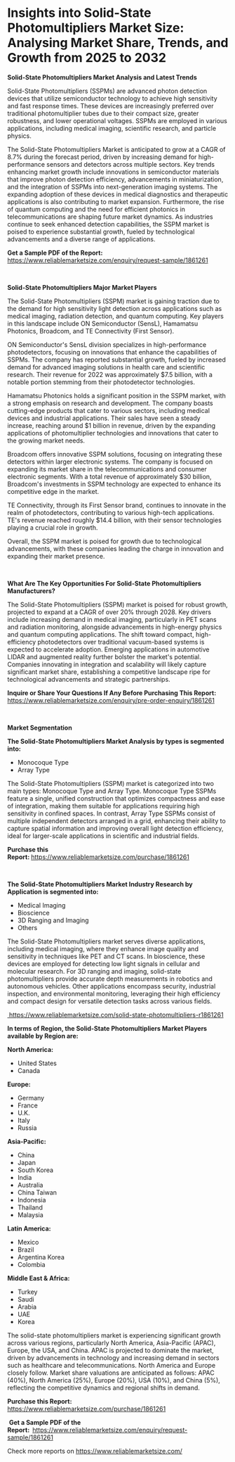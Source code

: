 <p><h1>Insights into Solid-State Photomultipliers Market Size: Analysing Market Share, Trends, and Growth from 2025 to 2032</h1></p><p><strong>Solid-State Photomultipliers Market Analysis and Latest Trends</strong></p>
<p><p>Solid-State Photomultipliers (SSPMs) are advanced photon detection devices that utilize semiconductor technology to achieve high sensitivity and fast response times. These devices are increasingly preferred over traditional photomultiplier tubes due to their compact size, greater robustness, and lower operational voltages. SSPMs are employed in various applications, including medical imaging, scientific research, and particle physics.</p><p>The Solid-State Photomultipliers Market is anticipated to grow at a CAGR of 8.7% during the forecast period, driven by increasing demand for high-performance sensors and detectors across multiple sectors. Key trends enhancing market growth include innovations in semiconductor materials that improve photon detection efficiency, advancements in miniaturization, and the integration of SSPMs into next-generation imaging systems. The expanding adoption of these devices in medical diagnostics and therapeutic applications is also contributing to market expansion. Furthermore, the rise of quantum computing and the need for efficient photonics in telecommunications are shaping future market dynamics. As industries continue to seek enhanced detection capabilities, the SSPM market is poised to experience substantial growth, fueled by technological advancements and a diverse range of applications.</p></p>
<p><strong>Get a Sample PDF of the Report:&nbsp;</strong> <a href="https://www.reliablemarketsize.com/enquiry/request-sample/1861261?utm_campaign=2283&utm_medium=2&utm_source=Github&utm_content=ia&utm_term=13022025&utm_id=solid-state-photomultipliers">https://www.reliablemarketsize.com/enquiry/request-sample/1861261</a></p>
<p>&nbsp;</p>
<p><strong>Solid-State Photomultipliers Major Market Players</strong></p>
<p><p>The Solid-State Photomultipliers (SSPM) market is gaining traction due to the demand for high sensitivity light detection across applications such as medical imaging, radiation detection, and quantum computing. Key players in this landscape include ON Semiconductor (SensL), Hamamatsu Photonics, Broadcom, and TE Connectivity (First Sensor).</p><p>ON Semiconductor's SensL division specializes in high-performance photodetectors, focusing on innovations that enhance the capabilities of SSPMs. The company has reported substantial growth, fueled by increased demand for advanced imaging solutions in health care and scientific research. Their revenue for 2022 was approximately $7.5 billion, with a notable portion stemming from their photodetector technologies.</p><p>Hamamatsu Photonics holds a significant position in the SSPM market, with a strong emphasis on research and development. The company boasts cutting-edge products that cater to various sectors, including medical devices and industrial applications. Their sales have seen a steady increase, reaching around $1 billion in revenue, driven by the expanding applications of photomultiplier technologies and innovations that cater to the growing market needs.</p><p>Broadcom offers innovative SSPM solutions, focusing on integrating these detectors within larger electronic systems. The company is focused on expanding its market share in the telecommunications and consumer electronic segments. With a total revenue of approximately $30 billion, Broadcom's investments in SSPM technology are expected to enhance its competitive edge in the market.</p><p>TE Connectivity, through its First Sensor brand, continues to innovate in the realm of photodetectors, contributing to various high-tech applications. TE's revenue reached roughly $14.4 billion, with their sensor technologies playing a crucial role in growth.</p><p>Overall, the SSPM market is poised for growth due to technological advancements, with these companies leading the charge in innovation and expanding their market presence.</p></p>
<p>&nbsp;</p>
<p><strong>What Are The Key Opportunities For Solid-State Photomultipliers Manufacturers?</strong></p>
<p><p>The Solid-State Photomultipliers (SSPM) market is poised for robust growth, projected to expand at a CAGR of over 20% through 2028. Key drivers include increasing demand in medical imaging, particularly in PET scans and radiation monitoring, alongside advancements in high-energy physics and quantum computing applications. The shift toward compact, high-efficiency photodetectors over traditional vacuum-based systems is expected to accelerate adoption. Emerging applications in automotive LIDAR and augmented reality further bolster the market's potential. Companies innovating in integration and scalability will likely capture significant market share, establishing a competitive landscape ripe for technological advancements and strategic partnerships.</p></p>
<p><strong>Inquire or Share Your Questions If Any Before Purchasing This Report:</strong> <a href="https://www.reliablemarketsize.com/enquiry/pre-order-enquiry/1861261?utm_campaign=2283&utm_medium=2&utm_source=Github&utm_content=ia&utm_term=13022025&utm_id=solid-state-photomultipliers">https://www.reliablemarketsize.com/enquiry/pre-order-enquiry/1861261</a></p>
<p>&nbsp;</p>
<p><strong>Market Segmentation</strong></p>
<p><strong>The Solid-State Photomultipliers Market Analysis by types is segmented into:</strong></p>
<p><ul><li>Monocoque Type</li><li>Array Type</li></ul></p>
<p><p>The Solid-State Photomultipliers (SSPM) market is categorized into two main types: Monocoque Type and Array Type. Monocoque Type SSPMs feature a single, unified construction that optimizes compactness and ease of integration, making them suitable for applications requiring high sensitivity in confined spaces. In contrast, Array Type SSPMs consist of multiple independent detectors arranged in a grid, enhancing their ability to capture spatial information and improving overall light detection efficiency, ideal for larger-scale applications in scientific and industrial fields.</p></p>
<p><strong>Purchase this Report:&nbsp;</strong><a href="https://www.reliablemarketsize.com/purchase/1861261?utm_campaign=2283&utm_medium=2&utm_source=Github&utm_content=ia&utm_term=13022025&utm_id=solid-state-photomultipliers">https://www.reliablemarketsize.com/purchase/1861261</a></p>
<p>&nbsp;</p>
<p><strong>The Solid-State Photomultipliers Market Industry Research by Application is segmented into:</strong></p>
<p><ul><li>Medical Imaging</li><li>Bioscience</li><li>3D Ranging and Imaging</li><li>Others</li></ul></p>
<p><p>The Solid-State Photomultipliers market serves diverse applications, including medical imaging, where they enhance image quality and sensitivity in techniques like PET and CT scans. In bioscience, these devices are employed for detecting low light signals in cellular and molecular research. For 3D ranging and imaging, solid-state photomultipliers provide accurate depth measurements in robotics and autonomous vehicles. Other applications encompass security, industrial inspection, and environmental monitoring, leveraging their high efficiency and compact design for versatile detection tasks across various fields.</p></p>
<p><a href="https://www.reliablemarketsize.com/solid-state-photomultipliers-r1861261?utm_campaign=2283&utm_medium=2&utm_source=Github&utm_content=ia&utm_term=13022025&utm_id=solid-state-photomultipliers">&nbsp;https://www.reliablemarketsize.com/solid-state-photomultipliers-r1861261</a></p>
<p><strong>In terms of Region, the Solid-State Photomultipliers Market Players available by Region are:</strong></p>
<p>
    <p> <strong> North America: </strong>
        <ul>
            <li>United States</li>
            <li>Canada</li>
        </ul>
        </p> 
    <p> <strong> Europe: </strong>
        <ul>
            <li>Germany</li>
            <li>France</li>
            <li>U.K.</li>
            <li>Italy</li>
            <li>Russia</li>
        </ul>
        </p> 
    <p> <strong> Asia-Pacific: </strong>
        <ul>
            <li>China</li>
            <li>Japan</li>
            <li>South Korea</li>
            <li>India</li>
            <li>Australia</li>
            <li>China Taiwan</li>
            <li>Indonesia</li>
            <li>Thailand</li>
            <li>Malaysia</li>
        </ul>
        </p> 
    <p> <strong> Latin America: </strong>
        <ul>
            <li>Mexico</li>
            <li>Brazil</li>
            <li>Argentina Korea</li>
            <li>Colombia</li>
        </ul>
        </p> 
    <p> <strong> Middle East & Africa: </strong>
        <ul>
            <li>Turkey</li>
            <li>Saudi</li>
            <li>Arabia</li>
            <li>UAE</li>
            <li>Korea</li>
        </ul>
    </p>
    </p>
<p><p>The solid-state photomultipliers market is experiencing significant growth across various regions, particularly North America, Asia-Pacific (APAC), Europe, the USA, and China. APAC is projected to dominate the market, driven by advancements in technology and increasing demand in sectors such as healthcare and telecommunications. North America and Europe closely follow. Market share valuations are anticipated as follows: APAC (40%), North America (25%), Europe (20%), USA (10%), and China (5%), reflecting the competitive dynamics and regional shifts in demand.</p></p>
<p><strong>Purchase this Report: </strong><a href="https://www.reliablemarketsize.com/purchase/1861261?utm_campaign=2283&utm_medium=2&utm_source=Github&utm_content=ia&utm_term=13022025&utm_id=solid-state-photomultipliers">https://www.reliablemarketsize.com/purchase/1861261</a></p>
<p>&nbsp;<strong>Get a Sample PDF of the Report:&nbsp;&nbsp;</strong><a href="https://www.reliablemarketsize.com/enquiry/request-sample/1861261?utm_campaign=2283&utm_medium=2&utm_source=Github&utm_content=ia&utm_term=13022025&utm_id=solid-state-photomultipliers">https://www.reliablemarketsize.com/enquiry/request-sample/1861261</a></p>
<p><strong></strong></p>
<p>Check more reports on <a href="https://www.reliablemarketsize.com/?utm_campaign=2283&utm_medium=2&utm_source=Github&utm_content=ia&utm_term=13022025&utm_id=solid-state-photomultipliers">https://www.reliablemarketsize.com/</a></p>